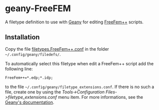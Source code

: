 # geany-FreeFEM

A filetype definition to use with [Geany](https://www.geany.org/) for editing [FreeFem++](http://www.freefem.org/) scripts.

## Installation

Copy the file [filetypes.FreeFem++.conf](filetypes.FreeFem++.conf) in the folder `~/.config/geany/filedefs/`.

To automatically select this filetype when edit a FreeFem++ script add the following line:

`FreeFem++=*.edp;*.idp;`

to the file `~/.config/geany/filetype_extensions.conf`. If there is no such a file, create one by using the _Tools->Configuration Files->filetype_extensions.conf_ menu item. For more informations, see the [Geany's documentation](https://www.geany.org/manual/current/index.html).

